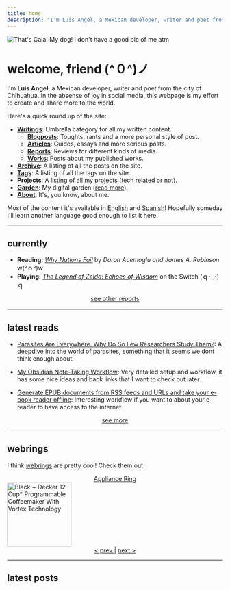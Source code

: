 ```yaml
---
title: home
description: "I'm Luis Angel, a Mexican developer, writer and poet from the city of Chihuahua. In the absense of joy in social media, this webpage is my effort to create and share more to the world."
---
```

<img
  id="avatar"
  class="hide-on-mobile"
  src="/images/index/gala.jpg"
  alt="That's Gala! My dog! I don't have a good pic of me atm">

# welcome, friend (^０^)ノ

I'm **Luis Angel**, a Mexican developer, writer and poet from the city of Chihuahua. In the absense of joy in social media, this webpage is my effort to create and share more to the world.

Here's a quick round up of the site:

- [**Writings**](/categories): Umbrella category for all my written content.
  - [**Blogposts**](/categories/blogposts): Toughts, rants and a more personal style of post.
  - [**Articles**](/categories/articles): Guides, essays and more serious posts.
  - [**Reports**](/categories/reports): Reviews for different kinds of media.
  - [**Works**](/categories/works): Posts about my published works.
- [**Archive**](/post): A listing of all the posts on the site.
- [**Tags**](/tags): A listing of all the tags on the site.
- [**Projects**](/projects): A listing of all my projects (tech related or not).
- [**Garden**](/garden): My digital garden ([read more](https://abyss.j3s.sh/hypha/digital_abyss)).
- [**About**](/about): It's, you know, about me.

Most of the content it's available in [English](/en) and [Spanish](/es)! Hopefully someday I'll learn another language good enough to list it here.

---

## currently

- **Reading:** *[Why Nations Fail](https://en.wikipedia.org/wiki/Why_Nations_Fail)* by *Daron Acemoglu and James A. Robinson* w(°ｏ°)w
- **Playing:**  *[The Legend of Zelda: Echoes of Wisdom](https://www.metacritic.com/game/the-legend-of-zelda-echoes-of-wisdom/)* on the Switch (ｑ･_･)ｑ

<div style="text-align: center; margin-bottom: 1rem;">
  <a href="categories/report">
    see other reports
  </a>
</div>

---

## latest reads

- [Parasites Are Everywhere. Why Do So Few Researchers Study Them?](https://www.smithsonianmag.com/science-nature/parasites-are-everywhere-so-why-do-so-few-researchers-study-them-180984753/): A deepdive into the world of parasites, something that it seems we dont think enough about.

- [My Obsidian Note-Taking Workflow](https://www.ssp.sh/blog/obsidian-note-taking-workflow/): Very detailed setup and workflow, it has some nice ideas and back links that I want to check out later.

- [Generate EPUB documents from RSS feeds and URLs and take your e-book reader offline](https://dimitris.cc/posts/generate-epub-documents-from-rss-feeds-and-urls-and-take-your-e-book-reader-offline.html): Interesting workflow if you want to about your e-reader to have access to the internet

<div style="text-align: center; margin-bottom: 1rem;">
  <a href="/garden/latest-reads">
    see more
  </a>
</div>

---

## webrings

I think [webrings](https://indieweb.org/webring) are pretty cool! Check them out.

<div style="text-align: center;">
  <a href="https://applianceri.ng/" target="_blank">
    Appliance Ring
  </a>
</div>
<a href="https://applianceri.ng/next?host=luisangel.me" target="_blank" >
  <img src="/images/index/appliance-ring.png" alt="Black + Decker 12-Cup* Programmable Coffeemaker With Vortex Technology" height="150" width="150" />
</a>
<div style="text-align: center;">
  <a href="https://applianceri.ng/previous?host=luisangel.me" target="_blank"> < prev </a>
  |
  <a href="https://applianceri.ng/next?host=luisangel.me" target="_blank"> next > </a>
</div>

---

## latest posts
